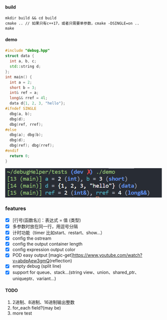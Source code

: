 #### build
```shell
mkdir build && cd build
cmake .. // 如果只有c++17，或者只需要单参数，cmake -DSINGLE=on ..
make
```
#### demo
```cpp
#include "debug.hpp"
struct data {
  int a, b, c;
  std::string d;
};
int main() {
  int a = 2;
  short b = 3;
  int& ref = a;
  long&& rref = 4l;
  data d{1, 2, 3, "hello"};
#ifndef SINGLE
  dbg(a, b);
  dbg(d);
  dbg(ref, rref);
#else
  dbg(a); dbg(b);
  dbg(d);
  dbg(ref); dbg(rref);
#endif
  return 0;
}
```
![demo](img/demo.png)
### features
+ [x] [行号(函数名)]：表达式 = 值 (类型)
+ [x] 多参数时放在同一行，用逗号分隔
+ [x] 计时功能（timer 比如start、restart、show...）
+ [x] config the ostream
+ [x] config the output container length
+ [x] config expression output color
+ [x] POD easy output [magic-get]<https://www.youtube.com/watch?v=abdeAew3gmQ>(reflection)
+ [x] empty debug (split line)
+ [x] support for queue、stack...(string view、union、shared_ptr、uniqueptr、variant...)

#### TODO
1. 2进制、8进制、16进制输出整数
2. for_each field?(may be)
3. more test